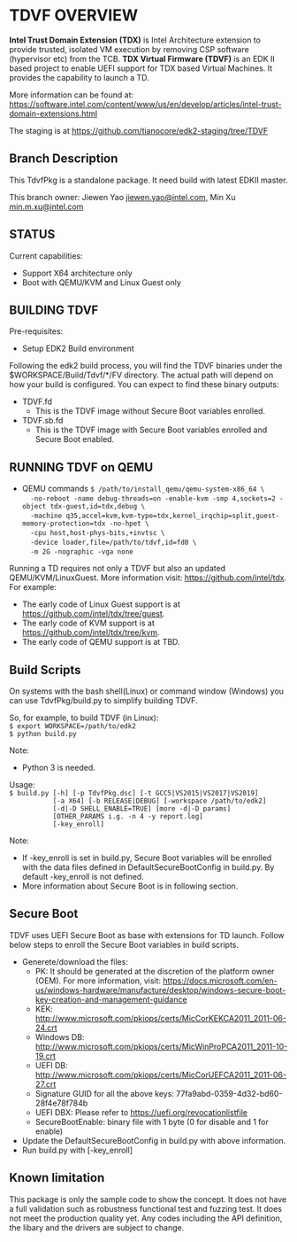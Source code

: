 
# TDVF OVERVIEW

<b>Intel Trust Domain Extension (TDX)</b> is Intel Architecture extension to provide trusted, isolated VM execution by removing CSP software (hypervisor etc) from the TCB. <b>TDX Virtual Firmware (TDVF)</b> is an EDK II based project to enable UEFI support for TDX based Virtual Machines. It provides the capability to launch a TD.

More information can be found at:
https://software.intel.com/content/www/us/en/develop/articles/intel-trust-domain-extensions.html

The staging is at https://github.com/tianocore/edk2-staging/tree/TDVF

## Branch Description
This TdvfPkg is a standalone package. It need build with latest EDKII master.

This branch owner: Jiewen Yao <jiewen.yao@intel.com>, Min Xu <min.m.xu@intel.com>

## STATUS

Current capabilities:
* Support X64 architecture only
* Boot with QEMU/KVM and Linux Guest only

## BUILDING TDVF

Pre-requisites:
* Setup EDK2 Build environment

Following the edk2 build process, you will find the TDVF binaries under the $WORKSPACE/Build/Tdvf/*/FV directory. The actual path will depend on how your build is configured. You can expect to find these binary outputs:
* TDVF.fd
  - This is the TDVF image without Secure Boot variables enrolled.
* TDVF.sb.fd
  - This is the TDVF image with Secure Boot variables enrolled and Secure Boot enabled.

## RUNNING TDVF on QEMU

* QEMU commands
`$ /path/to/install_qemu/qemu-system-x86_64 \`  
`  -no-reboot -name debug-threads=on -enable-kvm -smp 4,sockets=2 -object tdx-guest,id=tdx,debug \`  
`  -machine q35,accel=kvm,kvm-type=tdx,kernel_irqchip=split,guest-memory-protection=tdx -no-hpet \`  
`  -cpu host,host-phys-bits,+invtsc \`  
`  -device loader,file=/path/to/tdvf,id=fd0 \`  
`  -m 2G -nographic -vga none`

Running a TD requires not only a TDVF but also an updated QEMU/KVM/LinuxGuest. More information visit:  https://github.com/intel/tdx. For example:
  - The early code of Linux Guest support is at https://github.com/intel/tdx/tree/guest.
  - The early code of KVM support is at https://github.com/intel/tdx/tree/kvm.
  - The early code of QEMU support is at TBD.

## Build Scripts

On systems with the bash shell(Linux) or command window (Windows)
you can use TdvfPkg/build.py to simplify building TDVF.

So, for example, to build TDVF (in Linux):  
  `$ export WORKSPACE=/path/to/edk2`  
  `$ python build.py`  
  
Note:
  - Python 3 is needed.  

Usage:  
`$ build.py [-h] [-p TdvfPkg.dsc] [-t GCC5|VS2015|VS2017|VS2019]`  
`           [-a X64] [-b RELEASE|DEBUG] [-workspace /path/to/edk2]`  
`           [-d|-D SHELL_ENABLE=TRUE] [more -d|-D params]`  
`           [OTHER_PARAMS i.g. -n 4 -y report.log]`  
`           [-key_enroll]`  

Note:
  - If -key_enroll is set in build.py, Secure Boot variables will be enrolled with the data files defined in DefaultSecureBootConfig in build.py. By default -key_enroll is not defined.
  - More information about Secure Boot is in following section.

## Secure Boot

TDVF uses UEFI Secure Boot as base with extensions for TD launch.
Follow below steps to enroll the Secure Boot variables in build scripts.
  * Generete/download the files: 
    - PK: It should be generated at the discretion of the platform owner (OEM).
      For more information, visit: https://docs.microsoft.com/en-us/windows-hardware/manufacture/desktop/windows-secure-boot-key-creation-and-management-guidance
    - KEK: http://www.microsoft.com/pkiops/certs/MicCorKEKCA2011_2011-06-24.crt  
    - Windows DB: http://www.microsoft.com/pkiops/certs/MicWinProPCA2011_2011-10-19.crt  
    - UEFI DB: http://www.microsoft.com/pkiops/certs/MicCorUEFCA2011_2011-06-27.crt 
    - Signature GUID for all the above keys: 77fa9abd-0359-4d32-bd60-28f4e78f784b
    - UEFI DBX: Please refer to https://uefi.org/revocationlistfile 
    - SecureBootEnable: binary file with 1 byte (0 for disable and 1 for enable)
  * Update the DefaultSecureBootConfig in build.py with above information.
  * Run build.py with [-key_enroll]

## Known limitation
This package is only the sample code to show the concept.
It does not have a full validation such as robustness functional test and fuzzing test. It does not meet the production quality yet.
Any codes including the API definition, the libary and the drivers are subject to change.

